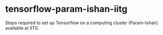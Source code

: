 # tensorflow-param-ishan-iitg
Steps required to set up Tensorflow on a computing cluster (Param-Ishan) available at IITG.
